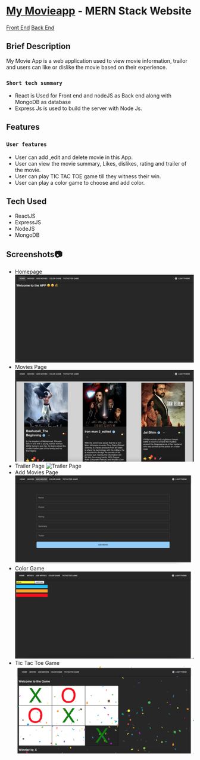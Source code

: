 # [My Movieapp](https://wonderful-sunshine-b9cc76.netlify.app) - MERN Stack Website
  [Front End](https://github.com/sathiyapriyakm/my-movie-app)
  [Back End](https://github.com/sathiyapriyakm/node_app)



## Brief Description

My Movie App is a web application used to view movie information, trailor and users can like or dislike the movie based on their experience.

### `Short tech summary`

  - React is Used for Front end and nodeJS as Back end along with MongoDB as database  
  - Express Js is used to build the server with Node Js.


## Features

### `User features`
  - User can add ,edit and delete  movie in this App.
  - User can view the movie summary, Likes, dislikes, rating and trailer of the movie.
  - User can play TIC TAC TOE game till they witness their win.
  - User can play a color game to choose and add color.

  
## Tech Used
  - ReactJS
  - ExpressJS
  - NodeJS
  - MongoDB
  

## Screenshots📷
- Homepage
![Homepage](/ScreenShots/Homepage.JPG "Homepage")
- Movies Page
![Movies Page](/ScreenShots/MoviesPage.JPG "Movies Page")
- Trailer Page
![Trailer Page](/ScreenShots/TrailerPage.JPG "Trailer Page")
- Add Movies Page
![Add Movies Page](/ScreenShots/AddMoviesPage.JPG "Add Movies Page")
- Color Game
![Color Game](/ScreenShots/ColorGame.JPG "Color Game")
- Tic Tac Toe Game
![Tic Tac Toe Game](/ScreenShots/TicTacToeGame.JPG "Tic Tac Toe Game")
